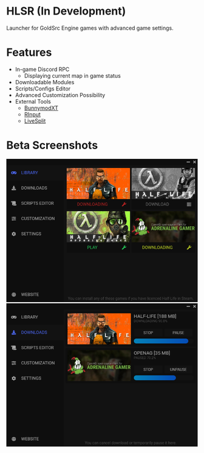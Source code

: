 # HLSR (In Development)
Launcher for GoldSrc Engine games with advanced game settings.
# Features
+ In-game Discord RPC
	 + Displaying current map in game status
+ Downloadable Modules
+ Scripts/Configs Editor
+ Advanced Customization Possibility
+ External Tools
	 - [BunnymodXT](https://github.com/YaLTeR/BunnymodXT)
	 - [RInput](https://fearless-assassins.com/files/file/1656-rinput/)
	 - [LiveSplit](https://livesplit.org/)
# Beta Screenshots
![Library](screenshots/Library.png)
![Downloads](screenshots/Downloads.png)
